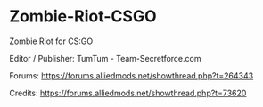 # Zombie-Riot-CSGO
Zombie Riot for CS:GO

Editor / Publisher: TumTum - Team-Secretforce.com

Forums: https://forums.alliedmods.net/showthread.php?t=264343

Credits: https://forums.alliedmods.net/showthread.php?t=73620
